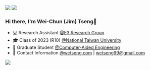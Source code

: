 

[<img src="https://img.shields.io/badge/linkedin-%230077B5.svg?&style=for-the-badge&logo=linkedin&logoColor=white" />](https://www.linkedin.com/in/wctseng)
[<img src="https://img.shields.io/badge/Medium-12100E?style=for-the-badge&logo=medium&logoColor=white" />](https://medium.com/@wctseng99)

### Hi there, I'm Wei-Chun (Jim) Tseng👋

- 💻 Research Assistant [@E3 Research Group](https://www.e3group.caece.net)
- 🎓 Class of 2023 (R10) [@National Taiwan University](https://www.ntu.edu.tw/)
- 🏫 Graduate Student [@Computer-Aided Engineering](https://www.caece.net/)
- 📄 Contact Information [@wctseng.com](https://wctseng.com) | wctseng99@gmail.com




![](https://komarev.com/ghpvc/?username=wctseng99)

